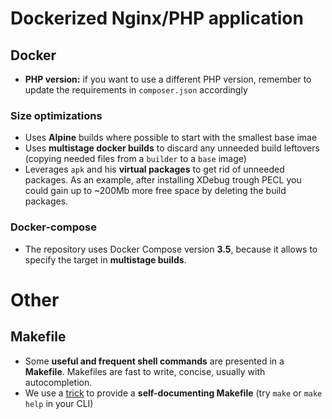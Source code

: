 # Dockerized Nginx/PHP application

## Docker 

* **PHP version:** if you want to use a different PHP version, remember to update
  the requirements in `composer.json` accordingly

### Size optimizations

* Uses **Alpine** builds where possible to start with the smallest base imae
* Uses **multistage docker builds** to discard  any unneeded build leftovers
  (copying needed files from a `builder` to a `base` image)
* Leverages `apk` and his **virtual packages** to get rid of unneeded packages.
  As an example, after installing XDebug trough PECL you could gain up to ~200Mb
  more free space by deleting the build packages. 
   
### Docker-compose

* The repository uses Docker Compose version **3.5**, because it allows to specify
the target in **multistage builds**.

# Other

## Makefile

* Some **useful and frequent shell commands** are presented in a **Makefile**. Makefiles
  are fast to write, concise, usually with autocompletion.
* We use a [trick](https://marmelab.com/blog/2016/02/29/auto-documented-makefile.html) to
  provide a **self-documenting Makefile** (try `make` or `make help` in your CLI) 

